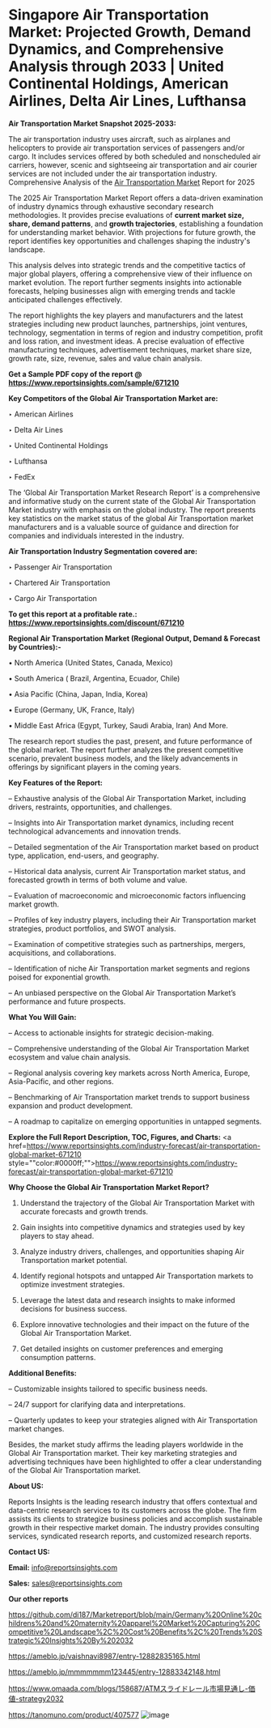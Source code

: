 # Singapore Air Transportation Market: Projected Growth, Demand Dynamics, and Comprehensive Analysis through 2033 | United Continental Holdings, American Airlines, Delta Air Lines, Lufthansa

<strong>Air Transportation Market Snapshot 2025-2033:</strong>

The air transportation industry uses aircraft, such as airplanes and helicopters to provide air transportation services of passengers and/or cargo. It includes services offered by both scheduled and nonscheduled air carriers, however, scenic and sightseeing air transportation and air courier services are not included under the air transportation industry. Comprehensive Analysis of the <a href=https://www.reportsinsights.com/sample/671210>Air Transportation Market</a> Report for 2025

The 2025 Air Transportation Market Report offers a data-driven examination of industry dynamics through exhaustive secondary research methodologies. It provides precise evaluations of <strong>current market size, share, demand patterns</strong>, and <strong>growth trajectories</strong>, establishing a foundation for understanding market behavior. With projections for future growth, the report identifies key opportunities and challenges shaping the industry's landscape.

This analysis delves into strategic trends and the competitive tactics of major global players, offering a comprehensive view of their influence on market evolution. The report further segments insights into actionable forecasts, helping businesses align with emerging trends and tackle anticipated challenges effectively.

The report highlights the key players and manufacturers and the latest strategies including new product launches, partnerships, joint ventures, technology, segmentation in terms of region and industry competition, profit and loss ration, and investment ideas. A precise evaluation of effective manufacturing techniques, advertisement techniques, market share size, growth rate, size, revenue, sales and value chain analysis.

<strong>Get a Sample PDF copy of the report @ <a href=https://www.reportsinsights.com/sample/671210 style=color:#0000ff;>https://www.reportsinsights.com/sample/671210</a></strong>

<strong>Key Competitors of the Global Air Transportation Market are:</strong>

‣ American Airlines

‣ Delta Air Lines

‣ United Continental Holdings

‣ Lufthansa

‣ FedEx

The ‘Global Air Transportation Market Research Report’ is a comprehensive and informative study on the current state of the Global Air Transportation Market industry with emphasis on the global industry. The report presents key statistics on the market status of the global Air Transportation market manufacturers and is a valuable source of guidance and direction for companies and individuals interested in the industry.

<strong>Air Transportation Industry Segmentation covered are:</strong>

‣ Passenger Air Transportation

‣ Chartered Air Transportation

‣ Cargo Air Transportation

<strong>To get this report at a profitable rate.: <a href=https://www.reportsinsights.com/discount/671210 style=color:#0000ff;>https://www.reportsinsights.com/discount/671210</a></strong>

<strong>Regional Air Transportation Market (Regional Output, Demand &amp; Forecast by Countries):-</strong>

• North America (United States, Canada, Mexico)

• South America ( Brazil, Argentina, Ecuador, Chile)

• Asia Pacific (China, Japan, India, Korea)

• Europe (Germany, UK, France, Italy)

• Middle East Africa (Egypt, Turkey, Saudi Arabia, Iran) And More.

The research report studies the past, present, and future performance of the global market. The report further analyzes the present competitive scenario, prevalent business models, and the likely advancements in offerings by significant players in the coming years.

<strong>Key Features of the Report:</strong>

– Exhaustive analysis of the Global Air Transportation Market, including drivers, restraints, opportunities, and challenges.

– Insights into Air Transportation market dynamics, including recent technological advancements and innovation trends.

– Detailed segmentation of the Air Transportation market based on product type, application, end-users, and geography.

– Historical data analysis, current Air Transportation market status, and forecasted growth in terms of both volume and value.

– Evaluation of macroeconomic and microeconomic factors influencing market growth.

– Profiles of key industry players, including their Air Transportation market strategies, product portfolios, and SWOT analysis.

– Examination of competitive strategies such as partnerships, mergers, acquisitions, and collaborations.

– Identification of niche Air Transportation market segments and regions poised for exponential growth.

– An unbiased perspective on the Global Air Transportation Market’s performance and future prospects.

<strong>What You Will Gain:</strong>

– Access to actionable insights for strategic decision-making.

– Comprehensive understanding of the Global Air Transportation Market ecosystem and value chain analysis.

– Regional analysis covering key markets across North America, Europe, Asia-Pacific, and other regions.

– Benchmarking of Air Transportation market trends to support business expansion and product development.

– A roadmap to capitalize on emerging opportunities in untapped segments.

<strong>Explore the Full Report Description, TOC, Figures, and Charts:</strong>
<a href=https://www.reportsinsights.com/industry-forecast/air-transportation-global-market-671210 style=""color:#0000ff;"">https://www.reportsinsights.com/industry-forecast/air-transportation-global-market-671210</a>

<strong>Why Choose the Global Air Transportation Market Report?</strong>

1. Understand the trajectory of the Global Air Transportation Market with accurate forecasts and growth trends.

2. Gain insights into competitive dynamics and strategies used by key players to stay ahead.

3. Analyze industry drivers, challenges, and opportunities shaping Air Transportation market potential.

4. Identify regional hotspots and untapped Air Transportation markets to optimize investment strategies.

5. Leverage the latest data and research insights to make informed decisions for business success.

6. Explore innovative technologies and their impact on the future of the Global Air Transportation Market.

7. Get detailed insights on customer preferences and emerging consumption patterns.

<strong>Additional Benefits:</strong>

– Customizable insights tailored to specific business needs.

– 24/7 support for clarifying data and interpretations.

– Quarterly updates to keep your strategies aligned with Air Transportation market changes.

Besides, the market study affirms the leading players worldwide in the Global Air Transportation market. Their key marketing strategies and advertising techniques have been highlighted to offer a clear understanding of the Global Air Transportation market.

<strong><strong>About US</strong>:</strong>

Reports Insights is the leading research industry that offers contextual and data-centric research services to its customers across the globe. The firm assists its clients to strategize business policies and accomplish sustainable growth in their respective market domain. The industry provides consulting services, syndicated research reports, and customized research reports.

<strong>Contact US:</strong>

<p class=><b>Email:</b> <a href=mailto:info@reportsinsights.com>info@reportsinsights.com</a></p>
<p class=><b>Sales:</b> <a href=mailto:sales@reportsinsights.com>sales@reportsinsights.com</a></p>

<strong>Our other reports</strong>

<a href=https://github.com/di187/Marketreport/blob/main/Germany%20Online%20childrens%20and%20maternity%20apparel%20Market%20Capturing%20Competitive%20Landscape%2C%20Cost%20Benefits%2C%20Trends%20Strategic%20Insights%20By%202032>https://github.com/di187/Marketreport/blob/main/Germany%20Online%20childrens%20and%20maternity%20apparel%20Market%20Capturing%20Competitive%20Landscape%2C%20Cost%20Benefits%2C%20Trends%20Strategic%20Insights%20By%202032</a>

<a href=https://ameblo.jp/vaishnavi8987/entry-12882835165.html>https://ameblo.jp/vaishnavi8987/entry-12882835165.html</a>

<a href=https://ameblo.jp/mmmmmmm123445/entry-12883342148.html>https://ameblo.jp/mmmmmmm123445/entry-12883342148.html</a>

<a href=https://www.omaada.com/blogs/158687/ATMスライドレール市場見通し-価値-strategy2032>https://www.omaada.com/blogs/158687/ATMスライドレール市場見通し-価値-strategy2032</a>

<a href=https://tanomuno.com/product/407577>https://tanomuno.com/product/407577</a>
![image](https://github.com/user-attachments/assets/51831fcd-f018-4409-bf47-2d40c540970c)
